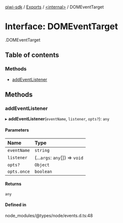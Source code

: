 [qiwi-sdk](../README.md) / [Exports](../modules.md) / [<internal\>](../modules/internal_.md) / DOMEventTarget

# Interface: DOMEventTarget

[<internal>](../modules/internal_.md).DOMEventTarget

## Table of contents

### Methods

- [addEventListener](internal_.DOMEventTarget.md#addeventlistener)

## Methods

### addEventListener

▸ **addEventListener**(`eventName`, `listener`, `opts?`): `any`

#### Parameters

| Name | Type |
| :------ | :------ |
| `eventName` | `string` |
| `listener` | (...`args`: `any`[]) => `void` |
| `opts?` | `Object` |
| `opts.once` | `boolean` |

#### Returns

`any`

#### Defined in

node_modules/@types/node/events.d.ts:48
